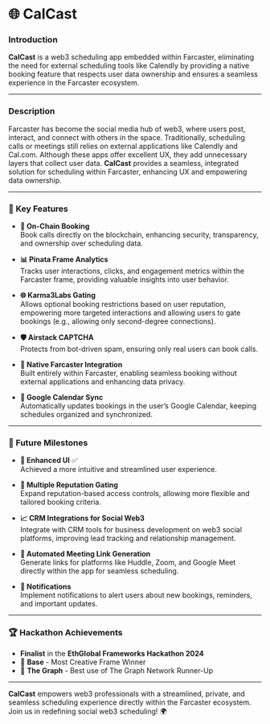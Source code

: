# 🌐 CalCast

### Introduction

**CalCast** is a web3 scheduling app embedded within Farcaster, eliminating the need for external scheduling tools like Calendly by providing a native booking feature that respects user data ownership and ensures a seamless experience in the Farcaster ecosystem.

---

### Description

Farcaster has become the social media hub of web3, where users post, interact, and connect with others in the space. Traditionally, scheduling calls or meetings still relies on external applications like Calendly and Cal.com. Although these apps offer excellent UX, they add unnecessary layers that collect user data. **CalCast** provides a seamless, integrated solution for scheduling within Farcaster, enhancing UX and empowering data ownership.

---

### 🚀 Key Features

- **🔗 On-Chain Booking**  
  Book calls directly on the blockchain, enhancing security, transparency, and ownership over scheduling data.

- **📊 Pinata Frame Analytics**  
  Tracks user interactions, clicks, and engagement metrics within the Farcaster frame, providing valuable insights into user behavior.

- **🌐 Karma3Labs Gating**  
  Allows optional booking restrictions based on user reputation, empowering more targeted interactions and allowing users to gate bookings (e.g., allowing only second-degree connections).

- **🛡️ Airstack CAPTCHA**  
  Protects from bot-driven spam, ensuring only real users can book calls.

- **📲 Native Farcaster Integration**  
  Built entirely within Farcaster, enabling seamless booking without external applications and enhancing data privacy.

- **📅 Google Calendar Sync**  
  Automatically updates bookings in the user’s Google Calendar, keeping schedules organized and synchronized.

---

### 🎯 Future Milestones

- **🎨 Enhanced UI** ✅  
  Achieved a more intuitive and streamlined user experience.

- **🧩 Multiple Reputation Gating**  
  Expand reputation-based access controls, allowing more flexible and tailored booking criteria.

- **📈 CRM Integrations for Social Web3**  
  Integrate with CRM tools for business development on web3 social platforms, improving lead tracking and relationship management.

- **🔗 Automated Meeting Link Generation**  
  Generate links for platforms like Huddle, Zoom, and Google Meet directly within the app for seamless scheduling.

- **🔔 Notifications**  
  Implement notifications to alert users about new bookings, reminders, and important updates.

---

### 🏆 Hackathon Achievements

- **Finalist** in the **EthGlobal Frameworks Hackathon 2024**
- 🏅 **Base** - Most Creative Frame Winner
- 🥈 **The Graph** - Best use of The Graph Network Runner-Up

---

**CalCast** empowers web3 professionals with a streamlined, private, and seamless scheduling experience directly within the Farcaster ecosystem. Join us in redefining social web3 scheduling! 🌍
